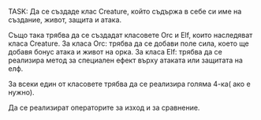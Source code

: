 TASK:
Да се създаде клас Creature, който съдържа в себе си име на създание, живот, защита и атака.

Също така трябва да се създадат класовете Orc и Elf, които наследяват класа Creature. За класа Orc: трябва да се добави поле сила, което ще добавя бонус атака и живот на орка. За класа Elf: трябва да се реализира метод за специален ефект върху атаката или защитата на елф.

За всеки един от класовете трябва да се реализира голяма 4-ка( ако е нужно).

Да се реализират операторите за изход и за сравнение.
